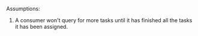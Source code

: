 Assumptions:
1. A consumer won't query for more tasks until it has finished all the tasks it has been assigned.